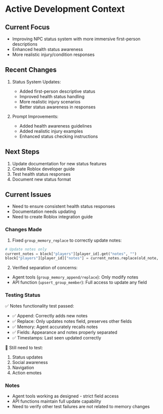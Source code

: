 # Active Development Context

## Current Focus
- Improving NPC status system with more immersive first-person descriptions
- Enhanced health status awareness
- More realistic injury/condition responses

## Recent Changes
1. Status System Updates:
   - Added first-person descriptive status
   - Improved health status handling
   - More realistic injury scenarios
   - Better status awareness in responses

2. Prompt Improvements:
   - Added health awareness guidelines
   - Added realistic injury examples
   - Enhanced status checking instructions

## Next Steps
1. Update documentation for new status features
2. Create Roblox developer guide
3. Test health status responses
4. Document new status format

## Current Issues
- Need to ensure consistent health status responses
- Documentation needs updating
- Need to create Roblox integration guide

### Changes Made
1. Fixed `group_memory_replace` to correctly update notes:
```python
# Update notes only
current_notes = block["players"][player_id].get("notes", "")
block["players"][player_id]["notes"] = current_notes.replace(old_note, new_note)
```

2. Verified separation of concerns:
- Agent tools (`group_memory_append/replace`): Only modify notes
- API function (`upsert_group_member`): Full access to update any field

### Testing Status
✅ Notes functionality test passed:
- ✅ Append: Correctly adds new notes
- ✅ Replace: Only updates notes field, preserves other fields
- ✅ Memory: Agent accurately recalls notes
- ✅ Fields: Appearance and notes properly separated
- ✅ Timestamps: Last seen updated correctly

🔄 Still need to test:
1. Status updates
2. Social awareness
3. Navigation
4. Action emotes

### Notes
- Agent tools working as designed - strict field access
- API functions maintain full update capability
- Need to verify other test failures are not related to memory changes 